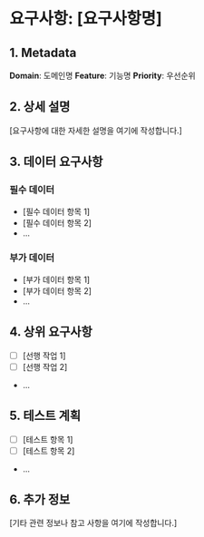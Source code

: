 # 요구사항: [요구사항명]

## 1. Metadata

**Domain**: 도메인명
**Feature**: 기능명
**Priority**: 우선순위

## 2. 상세 설명

[요구사항에 대한 자세한 설명을 여기에 작성합니다.]

## 3. 데이터 요구사항

### 필수 데이터

- [필수 데이터 항목 1]
- [필수 데이터 항목 2]
- ...

### 부가 데이터

- [부가 데이터 항목 1]
- [부가 데이터 항목 2]
- ...

## 4. 상위 요구사항

- [ ] [선행 작업 1]
- [ ] [선행 작업 2]
- ...

## 5. 테스트 계획

- [ ] [테스트 항목 1]
- [ ] [테스트 항목 2]
- ...

## 6. 추가 정보

[기타 관련 정보나 참고 사항을 여기에 작성합니다.]
